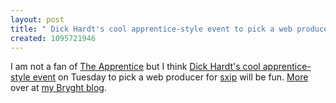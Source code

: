 ```yaml
---
layout: post
title: " Dick Hardt's cool apprentice-style event to pick a web producer for sxip"
created: 1095721946
---
```

<p>
I am not a fan of <a href="http://www.nbc.com/The_Apprentice/">The Apprentice</a> but I think <a href="http://www.techvibes.com/job/job_view.asp?JobID=5192&#38;back=1">Dick Hardt's cool apprentice-style event</a> on Tuesday to pick a web producer for <a href="http://sxip.com/">sxip</a> will be fun.  <a href="http://www.bryght.com/node/view/96">More</a> over at <a href="http://www.bryght.com/blog/3">my Bryght blog</a>.
</p>

